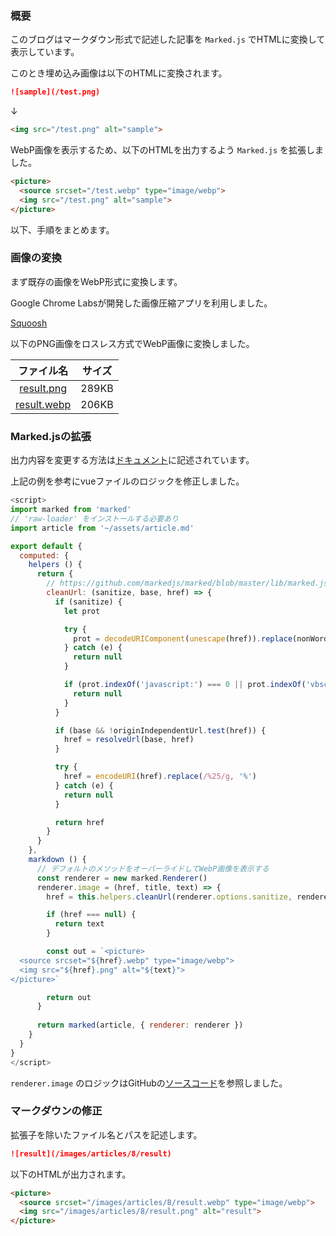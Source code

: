 ### 概要

このブログはマークダウン形式で記述した記事を `Marked.js` でHTMLに変換して表示しています。

このとき埋め込み画像は以下のHTMLに変換されます。

```md
![sample](/test.png)
```

↓

```HTML
<img src="/test.png" alt="sample">
```

WebP画像を表示するため、以下のHTMLを出力するよう `Marked.js` を拡張しました。

```HTML
<picture>
  <source srcset="/test.webp" type="image/webp">
  <img src="/test.png" alt="sample">
</picture>
```

以下、手順をまとめます。

### 画像の変換

まず既存の画像をWebP形式に変換します。

Google Chrome Labsが開発した画像圧縮アプリを利用しました。

[Squoosh](https://squoosh.app/)

以下のPNG画像をロスレス方式でWebP画像に変換しました。

| ファイル名 | サイズ |
|:-:|:-:|
| [result.png](/images/articles/8/result.png) | 289KB |
| [result.webp](/images/articles/8/result.webp) | 206KB |

### Marked.jsの拡張

出力内容を変更する方法は[ドキュメント](https://marked.js.org/#/USING_PRO.md#renderer)に記述されています。

上記の例を参考にvueファイルのロジックを修正しました。

```js
<script>
import marked from 'marked'
// 'raw-loader' をインストールする必要あり
import article from '~/assets/article.md'

export default {
  computed: {
    helpers () {
      return {
        // https://github.com/markedjs/marked/blob/master/lib/marked.js#L145-L171
        cleanUrl: (sanitize, base, href) => {
          if (sanitize) {
            let prot

            try {
              prot = decodeURIComponent(unescape(href)).replace(nonWordAndColonTest, '').toLowerCase()
            } catch (e) {
              return null
            }

            if (prot.indexOf('javascript:') === 0 || prot.indexOf('vbscript:') === 0 || prot.indexOf('data:') === 0) {
              return null
            }
          }

          if (base && !originIndependentUrl.test(href)) {
            href = resolveUrl(base, href)
          }

          try {
            href = encodeURI(href).replace(/%25/g, '%')
          } catch (e) {
            return null
          }

          return href
        }
      }
    },
    markdown () {
      // デフォルトのメソッドをオーバーライドしてWebP画像を表示する
      const renderer = new marked.Renderer()
      renderer.image = (href, title, text) => {
        href = this.helpers.cleanUrl(renderer.options.sanitize, renderer.options.baseUrl, href)

        if (href === null) {
          return text
        }

        const out = `<picture>
  <source srcset="${href}.webp" type="image/webp">
  <img src="${href}.png" alt="${text}">
</picture>`

        return out
      }
      
      return marked(article, { renderer: renderer })
    }
  }
}
</script>
```

`renderer.image` のロジックはGitHubの[ソースコード](https://github.com/markedjs/marked/blob/master/lib/marked.js#L999-L1014)を参照しました。

### マークダウンの修正

拡張子を除いたファイル名とパスを記述します。

```md
![result](/images/articles/8/result)
```

以下のHTMLが出力されます。

```HTML
<picture>
  <source srcset="/images/articles/8/result.webp" type="image/webp">
  <img src="/images/articles/8/result.png" alt="result">
</picture>
```
